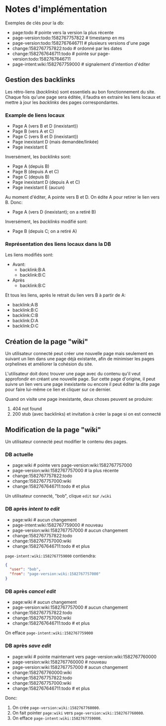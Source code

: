 # Notes d'implémentation

Exemples de clés pour la db:

- page:todo # pointe vers la version la plus récente
- page-version:todo:1582767757822 # timestamp en ms
- page-version:todo:1582767646711 # plusieurs versions d'une page
- change:1582767757822:todo # ordonné par les dates
- change:1582767646711:todo # pointe sur page-version:todo:1582767646711
- page-intent:wiki:1582767759000 # signalement d'intention d'éditer

## Gestion des backlinks

Les rétro-liens (_backlinks_) sont essentiels au bon fonctionnement du site. Chaque fois qu'une page sera éditée, il faudra en extraire les liens locaux et mettre à jour les _backlinks_ des pages correspondantes.

### Example de liens locaux

- Page A (vers B et D (inexistant))
- Page B (vers A et C)
- Page C (vers B et D (inexistant))
- Page inexistant D (mais demandée/linkée)
- Page inexistant E

Inversément, les _backlinks_ sont:

- Page A (depuis B)
- Page B (depuis A et C)
- Page C (depuis B)
- Page inexistant D (depuis A et C)
- Page inexistant E (aucun)

Au moment d'éditer, A pointe vers B et D. On édite A pour retirer le lien vers B. Donc:

- Page A (vers D (inexistant); on a retiré B)

Inversément, les _backlinks_ modifié sont:

- Page B (depuis C; on a retiré A)

### Représentation des liens locaux dans la DB

Les liens modifiés sont:

- Avant:
  - backlink:B:A
  - backlink:B:C
- Après
  - backlink:B:C

Et tous les liens, après le retrait du lien vers B à partir de A:

- backlink:A:B
- backlink:B:C
- backlink:C:B
- backlink:D:A
- backlink:D:C

## Création de la page "wiki"

Un utilisateur connecté peut créer une nouvelle page mais seulement en suivant un lien dans une page déjà existante, afin de minimiser les pages orphelines et améliorer la cohésion du site.

L'utilisateur doit donc trouver une page avec du contenu qu'il veut approfondir en créant une nouvelle page. Sur cette page d'origine, il peut suivre un lien vers une page inexistante ou encore il peut éditer la dite page pour faire lui-même ce lien et cliquer sur ce dernier.

Quand on visite une page inexistante, deux choses peuvent se produire:

1. 404 not found
2. 200 stub (avec backlinks) et invitation à créer la page si on est connecté

## Modification de la page "wiki"

Un utilisateur connecté peut modifier le contenu des pages.

### DB actuelle

- page:wiki # pointe vers page-version:wiki:1582767757000
- page-version:wiki:1582767757000 # la plus récente
- change:1582767757822:todo
- change:1582767757000:wiki
- change:1582767646711:todo # et plus

Un utilisateur connecté, "bob", clique `edit` sur `/wiki`

### DB après _intent to edit_

- page:wiki # aucun changement
- page-intent:wiki:1582767759000 # nouveau
- page-version:wiki:1582767757000 # aucun changement
- change:1582767757822:todo
- change:1582767757000:wiki
- change:1582767646711:todo # et plus

`page-intent:wiki:1582767759000` contiendra:

```json
{
  "user": "bob",
  "from": "page-version:wiki:1582767757000"
}
```

### DB après _cancel edit_

- page:wiki # aucun changement
- page-version:wiki:1582767757000 # aucun changement
- change:1582767757822:todo
- change:1582767757000:wiki
- change:1582767646711:todo # et plus

On efface `page-intent:wiki:1582767759000`

### DB après _save edit_

- page:wiki # pointe maintenant vers page-version:wiki:1582767760000
- page-version:wiki:1582767760000 # nouveau
- page-version:wiki:1582767757000 # aucun changement
- change:1582767760000:wiki
- change:1582767757822:todo
- change:1582767757000:wiki
- change:1582767646711:todo # et plus

Donc:

1. On crée `page-version:wiki:1582767760000`.
2. On fait pointer `page:wiki` vers `page-version:wiki:1582767760000`.
3. On efface `page-intent:wiki:1582767759000`.
